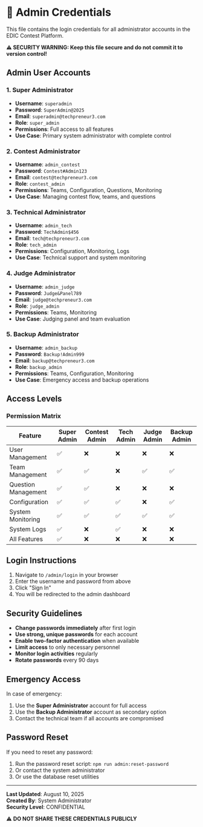 # 🔐 Admin Credentials

This file contains the login credentials for all administrator accounts in the EDIC Contest Platform.

**⚠️ SECURITY WARNING: Keep this file secure and do not commit it to version control!**

## Admin User Accounts

### 1. Super Administrator
- **Username**: `superadmin`
- **Password**: `SuperAdmin@2025`
- **Email**: `superadmin@techpreneur3.com`
- **Role**: `super_admin`
- **Permissions**: Full access to all features
- **Use Case**: Primary system administrator with complete control

### 2. Contest Administrator
- **Username**: `admin_contest`
- **Password**: `Contest#Admin123`
- **Email**: `contest@techpreneur3.com`
- **Role**: `contest_admin`
- **Permissions**: Teams, Configuration, Questions, Monitoring
- **Use Case**: Managing contest flow, teams, and questions

### 3. Technical Administrator
- **Username**: `admin_tech`
- **Password**: `TechAdmin$456`
- **Email**: `tech@techpreneur3.com`
- **Role**: `tech_admin`
- **Permissions**: Configuration, Monitoring, Logs
- **Use Case**: Technical support and system monitoring

### 4. Judge Administrator
- **Username**: `admin_judge`
- **Password**: `Judge&Panel789`
- **Email**: `judge@techpreneur3.com`
- **Role**: `judge_admin`
- **Permissions**: Teams, Monitoring
- **Use Case**: Judging panel and team evaluation

### 5. Backup Administrator
- **Username**: `admin_backup`
- **Password**: `Backup!Admin999`
- **Email**: `backup@techpreneur3.com`
- **Role**: `backup_admin`
- **Permissions**: Teams, Configuration, Monitoring
- **Use Case**: Emergency access and backup operations

## Access Levels

### Permission Matrix
| Feature | Super Admin | Contest Admin | Tech Admin | Judge Admin | Backup Admin |
|---------|------------|---------------|------------|-------------|--------------|
| User Management | ✅ | ❌ | ❌ | ❌ | ❌ |
| Team Management | ✅ | ✅ | ❌ | ✅ | ✅ |
| Question Management | ✅ | ✅ | ❌ | ❌ | ❌ |
| Configuration | ✅ | ✅ | ✅ | ❌ | ✅ |
| System Monitoring | ✅ | ✅ | ✅ | ✅ | ✅ |
| System Logs | ✅ | ❌ | ✅ | ❌ | ❌ |
| All Features | ✅ | ❌ | ❌ | ❌ | ❌ |

## Login Instructions

1. Navigate to `/admin/login` in your browser
2. Enter the username and password from above
3. Click "Sign In"
4. You will be redirected to the admin dashboard

## Security Guidelines

- **Change passwords immediately** after first login
- **Use strong, unique passwords** for each account
- **Enable two-factor authentication** when available
- **Limit access** to only necessary personnel
- **Monitor login activities** regularly
- **Rotate passwords** every 90 days

## Emergency Access

In case of emergency:
1. Use the **Super Administrator** account for full access
2. Use the **Backup Administrator** account as secondary option
3. Contact the technical team if all accounts are compromised

## Password Reset

If you need to reset any password:
1. Run the password reset script: `npm run admin:reset-password`
2. Or contact the system administrator
3. Or use the database reset utilities

---

**Last Updated**: August 10, 2025  
**Created By**: System Administrator  
**Security Level**: CONFIDENTIAL

⚠️ **DO NOT SHARE THESE CREDENTIALS PUBLICLY**

